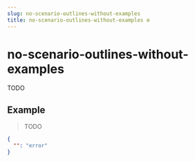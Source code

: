 ```yaml
---
slug: no-scenario-outlines-without-examples
title: no-scenario-outlines-without-examples ⚙️
---
```

# no-scenario-outlines-without-examples
TODO

## Example
> TODO
```json
{
  "": "error"
}
```

